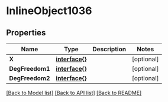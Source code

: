 # InlineObject1036

## Properties

Name | Type | Description | Notes
------------ | ------------- | ------------- | -------------
**X** | [**interface{}**](.md) |  | [optional] 
**DegFreedom1** | [**interface{}**](.md) |  | [optional] 
**DegFreedom2** | [**interface{}**](.md) |  | [optional] 

[[Back to Model list]](../README.md#documentation-for-models) [[Back to API list]](../README.md#documentation-for-api-endpoints) [[Back to README]](../README.md)



